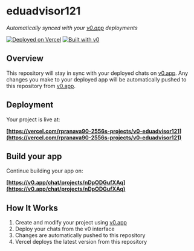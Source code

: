 # eduadvisor121

*Automatically synced with your [v0.app](https://v0.app) deployments*

[![Deployed on Vercel](https://img.shields.io/badge/Deployed%20on-Vercel-black?style=for-the-badge&logo=vercel)](https://vercel.com/rpranava90-2556s-projects/v0-eduadvisor121)
[![Built with v0](https://img.shields.io/badge/Built%20with-v0.app-black?style=for-the-badge)](https://v0.app/chat/projects/nDpODGufXAq)

## Overview

This repository will stay in sync with your deployed chats on [v0.app](https://v0.app).
Any changes you make to your deployed app will be automatically pushed to this repository from [v0.app](https://v0.app).

## Deployment

Your project is live at:

**[https://vercel.com/rpranava90-2556s-projects/v0-eduadvisor121](https://vercel.com/rpranava90-2556s-projects/v0-eduadvisor121)**

## Build your app

Continue building your app on:

**[https://v0.app/chat/projects/nDpODGufXAq](https://v0.app/chat/projects/nDpODGufXAq)**

## How It Works

1. Create and modify your project using [v0.app](https://v0.app)
2. Deploy your chats from the v0 interface
3. Changes are automatically pushed to this repository
4. Vercel deploys the latest version from this repository
